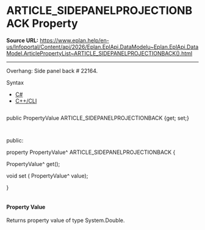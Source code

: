# ARTICLE_SIDEPANELPROJECTIONBACK Property

**Source URL:** https://www.eplan.help/en-us/Infoportal/Content/api/2026/Eplan.EplApi.DataModelu~Eplan.EplApi.DataModel.ArticlePropertyList~ARTICLE_SIDEPANELPROJECTIONBACK().html

---

Overhang: Side panel back # 22164.

Syntax

- [C#](#i-syntax-CS)
- [C++/CLI](#i-syntax-CPP2005)

```
```
public PropertyValue ARTICLE_SIDEPANELPROJECTIONBACK {get; set;}
```
```

```
```
public:

property PropertyValue^ ARTICLE_SIDEPANELPROJECTIONBACK {

   PropertyValue^ get();

   void set (    PropertyValue^ value);

}
```
```

#### Property Value

Returns property value of type System.Double.
